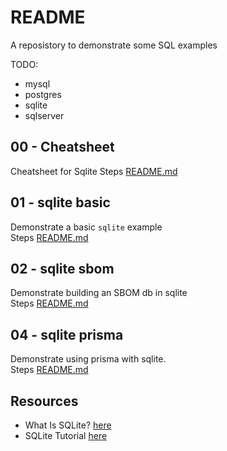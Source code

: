 # README

A reposistory to demonstrate some SQL examples

TODO:

* mysql
* postgres
* sqlite
* sqlserver

## 00 - Cheatsheet

Cheatsheet for Sqlite
Steps [README.md](./00_cheatsheet/README.md)  

## 01 - sqlite basic

Demonstrate a basic `sqlite` example  
Steps [README.md](./01_sqlite_basic/README.md)  

## 02 - sqlite sbom

Demonstrate building an SBOM db in sqlite  
Steps [README.md](./02_sqlite_sbom/README.md)  

## 04 - sqlite prisma

Demonstrate using prisma with sqlite.  
Steps [README.md](./04_sqlite_prisma/README.md)  

## Resources

* What Is SQLite? [here](https://sqlite.org/index.html)
* SQLite Tutorial [here](https://www.sqlitetutorial.net/)
